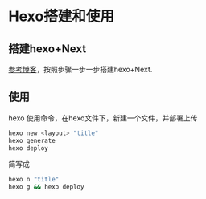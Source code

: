 # Hexo搭建和使用
## 搭建hexo+Next
[参考博客](https://www.jianshu.com/p/21c94eb7bcd1)，按照步骤一步一步搭建hexo+Next.
## 使用
hexo 使用命令，在hexo文件下，新建一个文件，并部署上传
```bash
hexo new <layout> "title"
hexo generate
hexo deploy
```
简写成
```bash
hexo n "title"
hexo g && hexo deploy
```